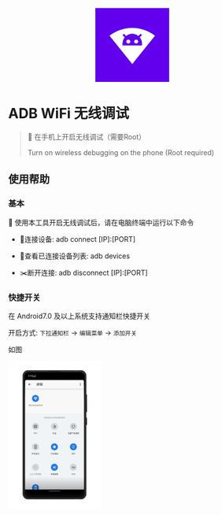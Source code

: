 <div align="center">
  <img src="./app/src/main/ic_launcher-playstore.png" width='150px' alt="ic_launcher-web">
</div>

# ADB WiFi 无线调试

> 🦥 在手机上开启无线调试（需要Root）
> 
> Turn on wireless debugging on the phone (Root required)

## 使用帮助

### 基本

🔧 使用本工具开启无线调试后，请在电脑终端中运行以下命令

- 🔗连接设备: adb connect [IP]:[PORT]

- 📱查看已连接设备列表: adb devices

- ✂️断开连接: adb disconnect [IP]:[PORT]

### 快捷开关

在 Android7.0 及以上系统支持通知栏快捷开关

开启方式: `下拉通知栏` -> `编辑菜单` -> `添加开关`

如图

<img src="/screenshot/quick_tile.jpg" height = "300" align=center />





